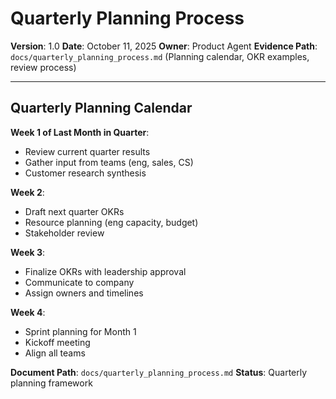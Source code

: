 # Quarterly Planning Process

**Version**: 1.0
**Date**: October 11, 2025
**Owner**: Product Agent
**Evidence Path**: `docs/quarterly_planning_process.md` (Planning calendar, OKR examples, review process)

---

## Quarterly Planning Calendar

**Week 1 of Last Month in Quarter**:
- Review current quarter results
- Gather input from teams (eng, sales, CS)
- Customer research synthesis

**Week 2**:
- Draft next quarter OKRs
- Resource planning (eng capacity, budget)
- Stakeholder review

**Week 3**:
- Finalize OKRs with leadership approval
- Communicate to company
- Assign owners and timelines

**Week 4**:
- Sprint planning for Month 1
- Kickoff meeting
- Align all teams

**Document Path**: `docs/quarterly_planning_process.md`
**Status**: Quarterly planning framework

